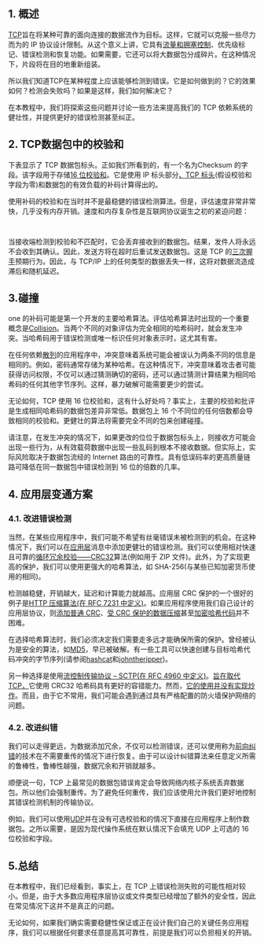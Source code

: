 ## 1. 概述

[TCP](https://www.baeldung.com/cs/udp-vs-tcp)旨在将某种可靠的面向连接的数据流作为目标。这样，它就可以克服一些尽力而为的 IP 协议设计限制。从这个意义上讲，它具有[流量和拥塞控制](https://www.baeldung.com/cs/tcp-flow-control-vs-congestion-control)、优先级标记、错误检测和恢复功能。如果需要，它还可以将大数据包分成碎片。在这种情况下，片段将在目的地重新组装。

所以我们知道TCP在某种程度上应该能够检测到错误。它是如何做到的？它的效果如何？检测会失败吗？如果是这样，我们如何解决它？

在本教程中，我们将探索这些问题并讨论一些方法来提高我们的 TCP 依赖系统的健壮性，并提供更好的错误检测甚至纠正。

## 2. TCP数据包中的校验和

下表显示了 TCP 数据包标头。正如我们所看到的，有一个名为Checksum 的字段。该字段用于存储[16 位校验和](https://www.baeldung.com/cs/crc-vs-checksum)。它是使用 IP 标头部分[、TCP 标头](https://www.baeldung.com/cs/messages-payload-header-overhead)(假设校验和字段为零)和数据包的有效负载的补码计算得出的。

使用补码的校验和在当时并不是最稳健的错误检测算法。但是，评估速度非常非常快，几乎没有内存开销。速度和内存复杂性是互联网协议诞生之初的紧迫问题：

```
  
```

当接收端检测到校验和不匹配时，它会丢弃接收到的数据包。结果，发件人将永远不会收到其确认。因此，发送方将在超时后重试发送数据包。这是 TCP 的[三次握手](https://www.baeldung.com/cs/handshakes)预期行为。因此，与 TCP/IP 上的任何类型的数据丢失一样，这将对数据流造成滞后和随机延迟。

## 3.碰撞

one 的补码可能是第一个开发的主要哈希算法。评估哈希算法时出现的一个重要概念是[Collision](https://www.baeldung.com/cs/simple-hashing-vs-salted-hashing)。当两个不同的对象评估为完全相同的哈希码时，就会发生冲突。当哈希码用于错误检测或唯一标识任何对象表示时，这尤其有害。

在任何依赖[散列](https://www.baeldung.com/cs/simple-hashing-vs-salted-hashing)的应用程序中，冲突意味着系统可能会被误认为两条不同的信息是相同的。例如，密码通常存储为某种哈希。在这种情况下，冲突意味着攻击者可能获得访问权限，不仅可以通过猜测确切的密码，还可以通过猜测计算结果为相同哈希码的任何其他字节序列。这样，暴力破解可能需要更少的尝试。

无论如何，TCP 使用 16 位校验和，这有什么好处吗？事实上，主要的校验和批评是生成相同哈希码的数据包差异非常低。数据包上 16 个不同位的任何倍数都会导致相同的校验和。更健壮的算法将需要完全不同的包来创建碰撞。

请注意，在发生冲突的情况下，如果更改的位位于数据包标头上，则接收方可能会出现一些行为，从有效载荷数据中出现一些乱码到根本不接收数据。但实际上，实际风险取决于数据包流经的 Internet 路由的可靠性。具有低误码率的更高质量链路可降低在同一数据包中错误检测到 16 位的倍数的几率。

## 4. 应用层变通方案

### 4.1. 改进错误检测

当然，在某些应用程序中，我们可能不希望有丝毫错误未被检测到的机会。在这种情况下，我们可以在[应用层](https://www.baeldung.com/cs/osi-model)消息中添加更健壮的错误检测。我们可以使用相对快速且可靠的[循环冗余校验——CRC32](https://www.baeldung.com/cs/crc-vs-checksum)算法(例如用于 ZIP 文件)。此外，为了实现更高的保护，我们可以使用更强大的哈希算法，如 SHA-256(与某些已知加密货币使用的相同)。

检测越稳健，开销越大，延迟和计算能力就越高。应用层 CRC 保护的一个很好的例子是[HTTP 压缩算法(在 RFC 7231 中定义)](https://httpwg.org/specs/rfc7231.html#header.content-encoding)。如果应用程序使用我们自己设计的应用层协议，则[添加普通 CRC](https://www.baeldung.com/java-checksums)、[受 CRC 保护的数据压缩](https://www.baeldung.com/java-compress-and-uncompress)甚至[加密哈希代码](https://www.baeldung.com/sha-256-hashing-java)并不困难。

在选择哈希算法时，我们必须决定我们需要走多远才能确保所需的保护。曾经被认为是安全的算法，如[MD5](https://www.baeldung.com/cs/md5-vs-sha-algorithms)，早已被破解。有一些工具可以快速创建与目标哈希代码冲突的字节序列(请参阅[hashcat](https://hashcat.net/hashcat/)和[johntheripper](https://www.openwall.com/john/))。

另一种选择是使用[流控制传输协议 – SCTP(在 RFC 4960 中定义)](https://datatracker.ietf.org/doc/html/rfc4960)。[旨在取代 TCP，](https://www.baeldung.com/cs/tcp-udp-vs-sctp)它使用 CRC32 哈希码具有更好的容错能力。然而，[它的使用并没有实现炒作](https://en.wikipedia.org/wiki/Stream_Control_Transmission_Protocol#Motivation_and_adoption)。而且，由于它不常用，我们可能会遇到通过具有严格配置的防火墙保护网络的问题。

### 4.2. 改进纠错

我们可以走得更远，为数据添加冗余，不仅可以检测错误，还可以使用称为[前向纠错](https://en.wikipedia.org/wiki/Error_correction_code#Forward_error_correction)的技术在不需要重传的情况下进行恢复。由于可以设计纠错算法来任意定义所需的鲁棒性，鲁棒性越强，数据冗余和开销就越多。

顺便说一句，TCP 上最常见的数据包错误肯定会导致网络内核子系统丢弃数据包。所以他们会强制重传。为了避免任何重传，我们应该使用允许我们更好地控制其错误检测机制的传输协议。

例如，我们可以使用[UDP](https://www.baeldung.com/cs/udp-vs-tcp)并在没有可选校验和的情况下直接在应用程序上制作数据包。之所以需要，是因为现代操作系统在默认情况下会填充 UDP 上可选的 16 位校验和字段。

## 5.总结

在本教程中，我们已经看到，事实上，在 TCP 上错误检测失败的可能性相对较小。但是，由于大多数应用程序层协议或文件类型已经增加了额外的安全性，因此在常见情况下这并不是真正的问题。

无论如何，如果我们确实需要稳健性保证或正在设计我们自己的关键任务应用程序，我们可以根据任何要求任意提高其可靠性，前提是我们可以负担相关的开销。